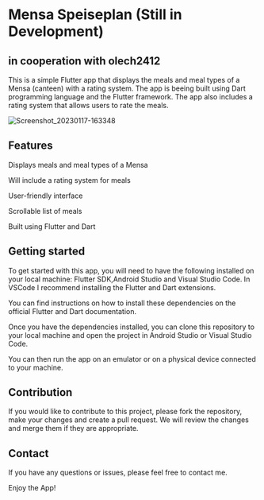 # Mensa Speiseplan (Still in Development)
## in cooperation with olech2412
This is a simple Flutter app that displays the meals and meal types of a Mensa (canteen) with a rating system.
The app is beeing built using Dart programming language and the Flutter framework.
The app also includes a rating system that allows users to rate the meals.

![Screenshot_20230117-163348](https://user-images.githubusercontent.com/97552289/212941781-0c1d5d37-7103-40e9-984a-1a1539c4986c.jpg)

## Features
<p>Displays meals and meal types of a Mensa</p>
<p>Will include a rating system for meals</p>
<p>User-friendly interface</p>
<p>Scrollable list of meals</p>
<p>Built using Flutter and Dart</p>

## Getting started
To get started with this app, you will need to have the following installed on your local machine:
Flutter SDK,Android Studio and Visual Studio Code. In VSCode I recommend installing the Flutter and Dart extensions.

You can find instructions on how to install these dependencies on the official Flutter and Dart documentation.

Once you have the dependencies installed, you can clone this repository to your local machine and open the project in Android Studio or Visual Studio Code.

You can then run the app on an emulator or on a physical device connected to your machine.

## Contribution
If you would like to contribute to this project, please fork the repository, make your changes and create a pull request. We will review the changes and merge them if they are appropriate.

## Contact
If you have any questions or issues, please feel free to contact me.

Enjoy the App!
